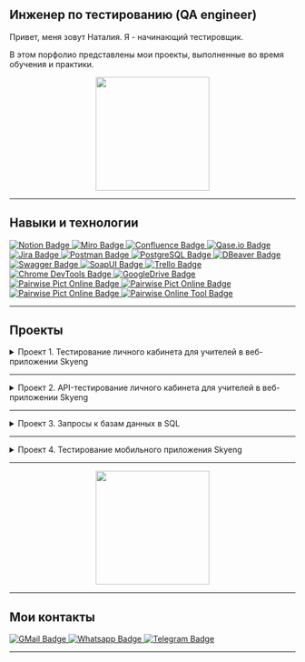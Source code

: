 ## Инженер по тестированию (QA engineer)

<!-- изменить картинку -->

Привет, меня зовут Наталия. Я - начинающий тестировщик.

В этом порфолио представлены мои проекты, выполненные во время обучения и практики.
<div id="header" align="center">
  <img src="https://media.giphy.com/media/xUOxfpCtFDThHQWyUo/giphy.gif" width="200"/>
</div>

---
## Навыки и технологии

<div id="badges">
  <a href="https://www.notion.so">
    <img src="https://img.shields.io/badge/Notion-white?style=for-the-badge&logo=Notion&logoColor=black" alt="Notion Badge"/>
  </a>
  <a href="https://www.miro.com">
    <img src="https://img.shields.io/badge/Miro-ffbf00?style=for-the-badge&logo=Miro&logoColor=white" alt="Miro Badge"/>
  </a>
   <a href="https://www.atlassian.com/software/confluence">
    <img src="https://img.shields.io/badge/Confluence-blue?style=for-the-badge&logo=Confluence&logoColor=white" alt="Confluence Badge"/>
  </a>
   <a href="https://qase.io">
    <img src="https://img.shields.io/badge/Qase.io-darkblue?style=for-the-badge&logo=Qase.io&logoColor=white" alt="Qase.io Badge"/>
  </a>
   <a href="https://www.atlassian.com/software/jira">
    <img src="https://img.shields.io/badge/Jira-blue?style=for-the-badge&logo=Jira&logoColor=white" alt="Jira Badge"/>
  </a>
   <a href="https://www.postman.com">
    <img src="https://img.shields.io/badge/Postman-orangered?style=for-the-badge&logo=Postman&logoColor=white" alt="Postman Badge"/>
  </a>
   <a href="https://www.postgresql.org">
    <img src="https://img.shields.io/badge/PostgreSQL-gray?style=for-the-badge&logo=PostgreSQL&logoColor=white" alt="PostgreSQL Badge"/>
  </a>
   <a href="https://dbeaver.io">
    <img src="https://img.shields.io/badge/DBeaver-lightgray?style=for-the-badge&logo=DBeaver&logoColor=white" alt="DBeaver Badge"/>
  </a>
   <a href="https://swagger.io">
    <img src="https://img.shields.io/badge/Swagger-darkgreen?style=for-the-badge&logo=Swagger&logoColor=white" alt="Swagger Badge"/>
  </a>
   <a href="https://www.soapui.org">
    <img src="https://img.shields.io/badge/SoapUI-ffbf00?style=for-the-badge&logo=SoapUI&logoColor=white" alt="SoapUI Badge"/>
  </a>
  <a href="https://trello.com">
    <img src="https://img.shields.io/badge/Trello-blue?style=for-the-badge&logo=Trello&logoColor=white" alt="Trello Badge"/>
  </a>
  <a href="https://developer.chrome.com/docs/devtools?hl">
    <img src="https://img.shields.io/badge/Chrome DevTools-f73333?style=for-the-badge&logo=Chrome DevTools&logoColor=white" alt="Chrome DevTools Badge"/>
  </a>
  <a href="https://www.google.com/drive/">
    <img src="https://img.shields.io/badge/GoogleDrive-tealgreen?style=for-the-badge&logo=GoogleDrive&logoColor=white" alt="GoogleDrive Badge"/>
  </a>
  <a href="https://developer.android.com/studio">
    <img src="https://img.shields.io/badge/Android Studio-darkgreen?style=for-the-badge&logo=Pairwise Pict Online&logoColor=white" alt="Pairwise Pict Online Badge"/>
  </a>
  <a href="https://www.charlesproxy.com/">
    <img src="https://img.shields.io/badge/Charles Proxy-8A2BE2?style=for-the-badge&logo=Pairwise Pict Online&logoColor=white" alt="Pairwise Pict Online Badge"/>
  </a>
  <a href="https://pairwise.yuuniworks.com/">
    <img src="https://img.shields.io/badge/Pairwise Pict Online-lightblue?style=for-the-badge&logo=Pairwise Pict Online&logoColor=white" alt="Pairwise Pict Online Badge"/>
  </a>
  <a href="https://pairwise.teremokgames.com/">
    <img src="https://img.shields.io/badge/Pairwise Online Tool-lightblue?style=for-the-badge&logo=Pairwise Online Tool&logoColor=white" alt="Pairwise Online Tool Badge"/>
  </a>
</div>

---
## Проекты

<details>
<summary> Проект 1. Тестирование личного кабинета для учителей в веб-приложении Skyeng  </summary>
  
***Цель проекта: протестировать новую функциональность и вынести решение о готовности продукта к релизу***

Что требовалось выполнить?

- подготовить тест-план,
- протестировать требования,
- создать декомпозицию,
- составить тестовую документацию,
- провести разные виды тестирования,
- написать отчет о результатах тестирования.

  Для тестирования была составлена необходимая тестовая документация в формате тест-кейсов и чек-листов. По завершении тестирования были оформлены баг-репорты, а на основе результатов создан отчет с использованием метрик и выводом о готовности продукта к релизу.
  
  [▶Проект 1. Тестирование личного кабинета для учителей в веб-приложении Skyeng](https://www.notion.so/bfdd0f3994054272a2982faef90e8b2f)

</details>
  


---
<details>
<summary> Проект 2. API-тестирование личного кабинета для учителей в веб-приложении Skyeng  </summary>
  
***Цель проекта: протестировать бэкенд на основе функционального чек-листа по личным событиям и сделать выводы по результатам API-тестирования.***

Что требовалось выполнить?

- набор тест-кейсов, созданный с применением метода попарного тестирования,
- составить коллекцию запросов в Postman,
- продублировать Post-запросы тест-кейсами в Qase.io,
- провести прогон Post-запросов и тест-кейсов,
- написать выводы по результатам API-тестирования .

  Для тестирования была составлена необходимая тестовая документация в формате тест-кейсов и чек-листов с применением метода попарного тестирования. На основании тест-кейсов составлена коллекция запросов в Postman для тестирования бэкэнд, которая продублирована тест-кейсами в Qase.io для тестирования фронтэнда.   По завершении тестирования были оформлены выводы и дополнено заключение о готовности продукта к релизу из Проекта 1.
  
  [▶Проект 2. API-тестирование личного кабинета для учителей в веб-приложении Skyeng](https://www.notion.so/API-67cb41c56eb84fe9bc595d208eb615f7)

</details>

---
<details>
<summary> Проект 3. Запросы к базам данных в SQL  </summary>
  
***Цель проекта: составление SQL-запросов к базам данных и получение информации по заданным условиям***

Что требовалось выполнить?

- создать и наполнить базы данных по заданным критериям,
- составить SQL-запросы для получения информации по заданным критериям.

   По заданным критериям  были созданы таблицы с данными для последующей работы с ними. На основе созданных таблиц были написаны SQL-запросы различной сложности для вывода информации по заданным условиям .
  
  [▶Проект 3. Запросы к базам данных в SQL](https://drive.google.com/file/d/1v5Gd8JL7YyCv8WalF7Uacw1sl9hMh8i5/view?usp=sharing)

</details>

---
<details>
<summary> Проект 4. Тестирование мобильного приложения Skyeng</summary>
  
***Цель проекта: проведение функционального тестирования мобильного приложения, а также тестирование на эмуляторах в Android Studio и c использованием Charles Proxy.***

Что требовалось выполнить?

- подготовить тест-план,
- протестировать требования,
- выбрать устройства для тестирования,
- создать декомпозицию функционала,
- составить тестовую документацию,
- провести функциональное тестирование,
- провести тестирование на эмуляторах в Android Studio,
- провести тестирование с использованием Charles Proxy,
- написать отчет о результатах тестирования.

  На основании тест-плана было проведено тестирование по составленным тестам на заранее выбранных устройствах, сначала на реальных, затем на эмуляторах в Android Studio. Также проведене подмена запросов с использованием Charles Proxy.  
  
  [▶ Проект 4. Тестирование мобильного приложения Skyeng](https://www.notion.so/4-Skyeng-2e56cadd592c46ebbf23df2975695cc1?pvs=4)

</details>

---

<div id="header" align="center">
  <img src="https://media.giphy.com/media/Y34jqOCXhgEsqRLULa/giphy.gif" width="200"/>
</div>

---
## Мои контакты

<div id="badges">
  <a href="mailto:natalymanya.editor@gmail.com">
    <img src="https://img.shields.io/badge/GMail-yellow?style=for-the-badge&logo=GMail&logoColor=white" alt="GMail Badge"/>
  </a>
  <a href="https://wa.me/79663525528">
    <img src="https://img.shields.io/badge/WhatsApp-tealgreen?style=for-the-badge&logo=WhatsApp&logoColor=white" alt="Whatsapp Badge"/>
  </a>
   <a href="https://t.me/Nataly_friendly">
    <img src="https://img.shields.io/badge/Telegram-blue?style=for-the-badge&logo=Telegram&logoColor=white" alt="Telegram Badge"/>
  </a>
</div>

---

<div id="header" align="center">
<img src="https://komarev.com/ghpvc/?username=NatalyPo&style=flat-square&color=blue" alt=""/>


